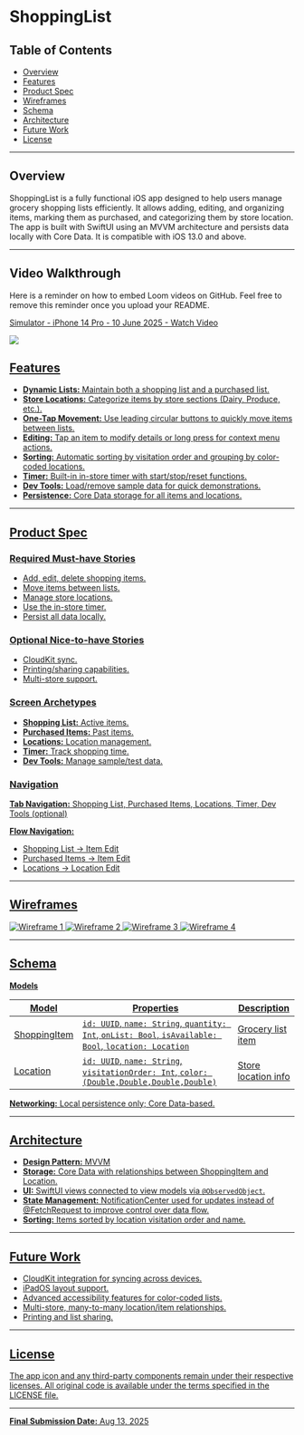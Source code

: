 # ShoppingList

## Table of Contents

* [Overview](#overview)
* [Features](#features)
* [Product Spec](#product-spec)
* [Wireframes](#wireframes)
* [Schema](#schema)
* [Architecture](#architecture)
* [Future Work](#future-work)
* [License](#license)

---

## Overview

ShoppingList is a fully functional iOS app designed to help users manage grocery shopping lists efficiently. It allows adding, editing, and organizing items, marking them as purchased, and categorizing them by store location. The app is built with SwiftUI using an MVVM architecture and persists data locally with Core Data. It is compatible with iOS 13.0 and above.

---


## Video Walkthrough

Here is a reminder on how to embed Loom videos on GitHub. Feel free to remove this reminder once you upload your README. 
<div>
    <a href="https://www.loom.com/share/11ab84674b3b4f5589e9c516de2b87e0?sid=a33eef39-ea7c-42bb-b6dc-749f6b241d69">
      <p>Simulator - iPhone 14 Pro - 10 June 2025 - Watch Video</p>
    </a>
     <a href="[https://www.loom.com/share/21ab7c20ecd341baad60e748e9385c00?sid=07dbc99d-69f0-4eab-8098-b666778acf02](https://www.loom.com/share/517fb19b9a8849a5a3297d70cf75a532?sid=5fb80005-030d-45f5-b40b-661d346eee46)">
      <img style="max-width:300px;" src="https://media4.giphy.com/media/v1.Y2lkPTc5MGI3NjExaXpwNWt6anU5YXl3dXh0dDA0eWVwdGxmdm9zc3V3aDNvNGdueTJmNyZlcD12MV9pbnRlcm5hbF9naWZfYnlfaWQmY3Q9Zw/iCO6r2T1S9nQlJP1So/giphy.gif">
  </div>
       
## Features

* **Dynamic Lists:** Maintain both a shopping list and a purchased list.
* **Store Locations:** Categorize items by store sections (Dairy, Produce, etc.).
* **One-Tap Movement:** Use leading circular buttons to quickly move items between lists.
* **Editing:** Tap an item to modify details or long press for context menu actions.
* **Sorting:** Automatic sorting by visitation order and grouping by color-coded locations.
* **Timer:** Built-in in-store timer with start/stop/reset functions.
* **Dev Tools:** Load/remove sample data for quick demonstrations.
* **Persistence:** Core Data storage for all items and locations.

---

## Product Spec

### Required Must-have Stories

* Add, edit, delete shopping items.
* Move items between lists.
* Manage store locations.
* Use the in-store timer.
* Persist all data locally.

### Optional Nice-to-have Stories

* CloudKit sync.
* Printing/sharing capabilities.
* Multi-store support.

### Screen Archetypes

* **Shopping List:** Active items.
* **Purchased Items:** Past items.
* **Locations:** Location management.
* **Timer:** Track shopping time.
* **Dev Tools:** Manage sample/test data.

### Navigation

**Tab Navigation:** Shopping List, Purchased Items, Locations, Timer, Dev Tools (optional)

**Flow Navigation:**

* Shopping List → Item Edit
* Purchased Items → Item Edit
* Locations → Location Edit

---

## Wireframes

![Wireframe 1](wireframes/wireframe1.png)
![Wireframe 2](wireframes/wireframe2.png)
![Wireframe 3](wireframes/wireframe3.png)
![Wireframe 4](wireframes/wireframe4.png)

---

## Schema

**Models**

| Model        | Properties                                                                                             | Description         |
| ------------ | ------------------------------------------------------------------------------------------------------ | ------------------- |
| ShoppingItem | `id: UUID`, `name: String`, `quantity: Int`, `onList: Bool`, `isAvailable: Bool`, `location: Location` | Grocery list item   |
| Location     | `id: UUID`, `name: String`, `visitationOrder: Int`, `color: (Double,Double,Double,Double)`             | Store location info |

**Networking:** Local persistence only; Core Data-based.

---

## Architecture

* **Design Pattern:** MVVM
* **Storage:** Core Data with relationships between ShoppingItem and Location.
* **UI:** SwiftUI views connected to view models via `@ObservedObject`.
* **State Management:** NotificationCenter used for updates instead of @FetchRequest to improve control over data flow.
* **Sorting:** Items sorted by location visitation order and name.

---

## Future Work

* CloudKit integration for syncing across devices.
* iPadOS layout support.
* Advanced accessibility features for color-coded lists.
* Multi-store, many-to-many location/item relationships.
* Printing and list sharing.

---

## License

The app icon and any third-party components remain under their respective licenses. All original code is available under the terms specified in the LICENSE file.

---

**Final Submission Date:** Aug 13, 2025
